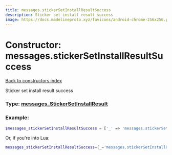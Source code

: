 ```yaml
---
title: messages.stickerSetInstallResultSuccess
description: Sticker set install result success
image: https://docs.madelineproto.xyz/favicons/android-chrome-256x256.png
---
```

# Constructor: messages.stickerSetInstallResultSuccess  
[Back to constructors index](index.md)



Sticker set install result success




### Type: [messages\_StickerSetInstallResult](../types/messages_StickerSetInstallResult.md)


### Example:

```php
$messages_stickerSetInstallResultSuccess = ['_' => 'messages.stickerSetInstallResultSuccess'];
```  


Or, if you're into Lua:

```lua
messages_stickerSetInstallResultSuccess={_='messages.stickerSetInstallResultSuccess'}

```



